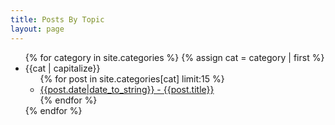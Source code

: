 ```yaml
---
title: Posts By Topic
layout: page
---
```


<ul>{% for category in site.categories %}
{% assign cat = category | first %}
<li>{{cat | capitalize}}
<ul>{% for post in site.categories[cat] limit:15 %}<li><a href="{{post.url}}">{{post.date|date_to_string}} - {{post.title}}</a></li>
{% endfor %}</ul>
{% endfor %}</ul>
